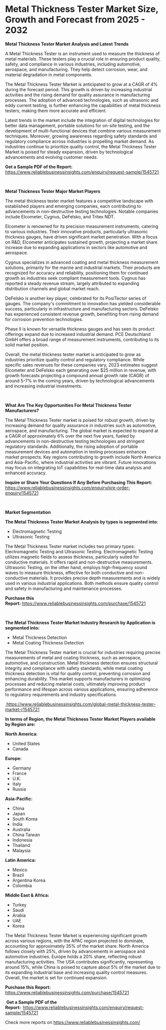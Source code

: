 <p><h1>Metal Thickness Tester Market Size, Growth and Forecast from 2025 - 2032</h1></p><p><strong>Metal Thickness Tester Market Analysis and Latest Trends</strong></p>
<p><p>A Metal Thickness Tester is an instrument used to measure the thickness of metal materials. These testers play a crucial role in ensuring product quality, safety, and compliance in various industries, including automotive, aerospace, and manufacturing. They help detect corrosion, wear, and material degradation in metal components.</p><p>The Metal Thickness Tester Market is anticipated to grow at a CAGR of 4% during the forecast period. This growth is driven by increasing industrial activities and the rising demand for quality assurance in manufacturing processes. The adoption of advanced technologies, such as ultrasonic and eddy current testing, is further enhancing the capabilities of metal thickness testers, making them more accurate and efficient.</p><p>Latest trends in the market include the integration of digital technologies for better data management, portable solutions for on-site testing, and the development of multi-functional devices that combine various measurement techniques. Moreover, growing awareness regarding safety standards and regulatory compliance across industries is propelling market demand. As industries continue to prioritize quality control, the Metal Thickness Tester Market is poised for steady expansion, driven by technological advancements and evolving customer needs.</p></p>
<p><strong>Get a Sample PDF of the Report:&nbsp;</strong> <a href="https://www.reliablebusinessinsights.com/enquiry/request-sample/1545721?utm_campaign=3032&utm_medium=2&utm_source=Github&utm_content=ia&utm_term=08042025&utm_id=metal-thickness-tester">https://www.reliablebusinessinsights.com/enquiry/request-sample/1545721</a></p>
<p>&nbsp;</p>
<p><strong>Metal Thickness Tester Major Market Players</strong></p>
<p><p>The metal thickness tester market features a competitive landscape with established players and emerging companies, each contributing to advancements in non-destructive testing technologies. Notable companies include Elcometer, Cygnus, DeFelsko, and Tritex NDT.</p><p>Elcometer is renowned for its precision measurement instruments, catering to various industries. Their innovative products, particularly ultrasonic thickness gauges, have driven significant market penetration. With a focus on R&D, Elcometer anticipates sustained growth, projecting a market share increase due to expanding applications in sectors like automotive and aerospace.</p><p>Cygnus specializes in advanced coating and metal thickness measurement solutions, primarily for the marine and industrial markets. Their products are recognized for accuracy and reliability, positioning them for continued growth as industries seek compliant measurement tools. Cygnus has reported a steady revenue stream, largely attributed to expanding distribution channels and global market reach.</p><p>DeFelsko is another key player, celebrated for its PosiTector series of gauges. The company's commitment to innovation has yielded considerable success, particularly in infrastructure and manufacturing sectors. DeFelsko has experienced consistent revenue growth, benefiting from rising demand for corrosion prevention technologies.</p><p>Phase II is known for versatile thickness gauges and has seen its product offerings expand due to increased industrial demand. PCE Deutschland GmbH offers a broad range of measurement instruments, contributing to its solid market position.</p><p>Overall, the metal thickness tester market is anticipated to grow as industries prioritize quality control and regulatory compliance. While specific sales revenues for these companies vary, 2023 estimates suggest Elcometer and DeFelsko each generating over $25 million in revenue, with growth forecasts projecting a compound annual growth rate (CAGR) of around 5-7% in the coming years, driven by technological advancements and increasing industrial investments.</p></p>
<p>&nbsp;</p>
<p><strong>What Are The Key Opportunities For Metal Thickness Tester Manufacturers?</strong></p>
<p><p>The Metal Thickness Tester market is poised for robust growth, driven by increasing demand for quality assurance in industries such as automotive, aerospace, and manufacturing. The global market is expected to expand at a CAGR of approximately 6% over the next five years, fueled by advancements in non-destructive testing technologies and stringent regulatory standards. Additionally, the rising adoption of portable measurement devices and automation in testing processes enhances market prospects. Key regions contributing to growth include North America and Asia-Pacific, where industrial activities are vibrant. Future innovations may focus on integrating IoT capabilities for real-time data analysis and enhanced accuracy.</p></p>
<p><strong>Inquire or Share Your Questions If Any Before Purchasing This Report:</strong> <a href="https://www.reliablebusinessinsights.com/enquiry/pre-order-enquiry/1545721?utm_campaign=3032&utm_medium=2&utm_source=Github&utm_content=ia&utm_term=08042025&utm_id=metal-thickness-tester">https://www.reliablebusinessinsights.com/enquiry/pre-order-enquiry/1545721</a></p>
<p>&nbsp;</p>
<p><strong>Market Segmentation</strong></p>
<p><strong>The Metal Thickness Tester Market Analysis by types is segmented into:</strong></p>
<p><ul><li>Electromagnetic Testing</li><li>Ultrasonic Testing</li></ul></p>
<p><p>The Metal Thickness Tester market includes two primary types: Electromagnetic Testing and Ultrasonic Testing. Electromagnetic Testing utilizes magnetic fields to assess thickness, particularly suited for conductive materials. It offers rapid and non-destructive measurements. Ultrasonic Testing, on the other hand, employs high-frequency sound waves to measure thickness, effective for both conductive and non-conductive materials. It provides precise depth measurements and is widely used in various industrial applications. Both methods ensure quality control and safety in manufacturing and maintenance processes.</p></p>
<p><strong>Purchase this Report:&nbsp;</strong><a href="https://www.reliablebusinessinsights.com/purchase/1545721?utm_campaign=3032&utm_medium=2&utm_source=Github&utm_content=ia&utm_term=08042025&utm_id=metal-thickness-tester">https://www.reliablebusinessinsights.com/purchase/1545721</a></p>
<p>&nbsp;</p>
<p><strong>The Metal Thickness Tester Market Industry Research by Application is segmented into:</strong></p>
<p><ul><li>Metal Thickness Detection</li><li>Metal Coating Thickness Detection</li></ul></p>
<p><p>The Metal Thickness Tester market is crucial for industries requiring precise measurements of metal and coating thickness, such as aerospace, automotive, and construction. Metal thickness detection ensures structural integrity and compliance with safety standards, while metal coating thickness detection is vital for quality control, preventing corrosion and enhancing durability. This market supports manufacturers in optimizing processes and reducing material costs, ultimately improving product performance and lifespan across various applications, ensuring adherence to regulatory requirements and industry specifications.</p></p>
<p><a href="https://www.reliablebusinessinsights.com/global-metal-thickness-tester-market-r1545721?utm_campaign=3032&utm_medium=2&utm_source=Github&utm_content=ia&utm_term=08042025&utm_id=metal-thickness-tester">&nbsp;https://www.reliablebusinessinsights.com/global-metal-thickness-tester-market-r1545721</a></p>
<p><strong>In terms of Region, the Metal Thickness Tester Market Players available by Region are:</strong></p>
<p>
    <p> <strong> North America: </strong>
        <ul>
            <li>United States</li>
            <li>Canada</li>
        </ul>
        </p> 
    <p> <strong> Europe: </strong>
        <ul>
            <li>Germany</li>
            <li>France</li>
            <li>U.K.</li>
            <li>Italy</li>
            <li>Russia</li>
        </ul>
        </p> 
    <p> <strong> Asia-Pacific: </strong>
        <ul>
            <li>China</li>
            <li>Japan</li>
            <li>South Korea</li>
            <li>India</li>
            <li>Australia</li>
            <li>China Taiwan</li>
            <li>Indonesia</li>
            <li>Thailand</li>
            <li>Malaysia</li>
        </ul>
        </p> 
    <p> <strong> Latin America: </strong>
        <ul>
            <li>Mexico</li>
            <li>Brazil</li>
            <li>Argentina Korea</li>
            <li>Colombia</li>
        </ul>
        </p> 
    <p> <strong> Middle East & Africa: </strong>
        <ul>
            <li>Turkey</li>
            <li>Saudi</li>
            <li>Arabia</li>
            <li>UAE</li>
            <li>Korea</li>
        </ul>
    </p>
    </p>
<p><p>The Metal Thickness Tester Market is experiencing significant growth across various regions, with the APAC region projected to dominate, accounting for approximately 35% of the market share. North America follows closely with 25%, driven by advancements in aerospace and automotive industries. Europe holds a 20% share, reflecting robust manufacturing activities. The USA contributes significantly, representing around 15%, while China is poised to capture about 5% of the market due to its expanding industrial base and increasing quality control measures. Overall, the market is set for continued expansion.</p></p>
<p><strong>Purchase this Report: </strong><a href="https://www.reliablebusinessinsights.com/purchase/1545721?utm_campaign=3032&utm_medium=2&utm_source=Github&utm_content=ia&utm_term=08042025&utm_id=metal-thickness-tester">https://www.reliablebusinessinsights.com/purchase/1545721</a></p>
<p>&nbsp;<strong>Get a Sample PDF of the Report:&nbsp;&nbsp;</strong><a href="https://www.reliablebusinessinsights.com/enquiry/request-sample/1545721?utm_campaign=3032&utm_medium=2&utm_source=Github&utm_content=ia&utm_term=08042025&utm_id=metal-thickness-tester">https://www.reliablebusinessinsights.com/enquiry/request-sample/1545721</a></p>
<p><strong></strong></p>
<p>Check more reports on <a href="https://www.reliablebusinessinsights.com/?utm_campaign=3032&utm_medium=2&utm_source=Github&utm_content=ia&utm_term=08042025&utm_id=metal-thickness-tester">https://www.reliablebusinessinsights.com/</a></p>
